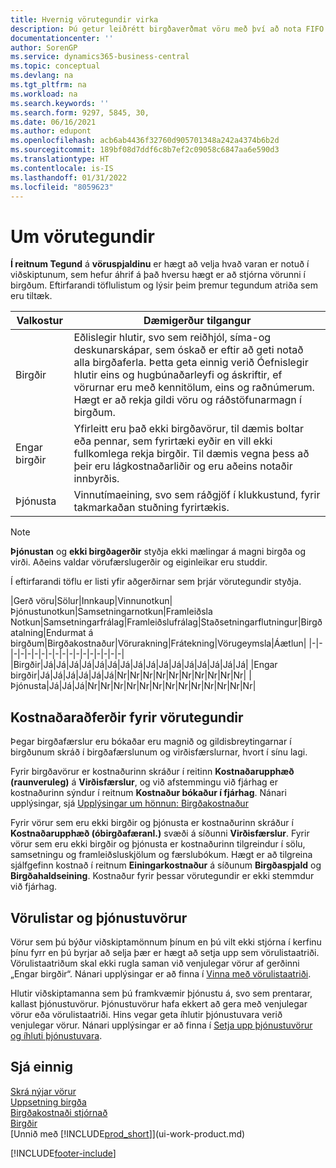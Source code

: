 ```yaml
---
title: Hvernig vörutegundir virka
description: Þú getur leiðrétt birgðaverðmat vöru með því að nota FIFO eða Meðalkostnaðaraðferð þegar vöruverð breytist ekki vegna viðskiptalegra ástæðna, heldur einhvers annars.
documentationcenter: ''
author: SorenGP
ms.service: dynamics365-business-central
ms.topic: conceptual
ms.devlang: na
ms.tgt_pltfrm: na
ms.workload: na
ms.search.keywords: ''
ms.search.form: 9297, 5845, 30,
ms.date: 06/16/2021
ms.author: edupont
ms.openlocfilehash: acb6ab4436f32760d905701348a242a4374b6b2d
ms.sourcegitcommit: 189bf08d7ddf6c8b7ef2c09058c6847aa6e590d3
ms.translationtype: HT
ms.contentlocale: is-IS
ms.lasthandoff: 01/31/2022
ms.locfileid: "8059623"
---
```

# <a name="about-item-types"></a>Um vörutegundir
**Í reitnum Tegund** á **vöruspjaldinu** er hægt að velja hvað varan er notuð í viðskiptunum, sem hefur áhrif á það hversu hægt er að stjórna vörunni í birgðum. Eftirfarandi töflulistum og lýsir þeim þremur tegundum atriða sem eru tiltæk.

|Valkostur|Dæmigerður tilgangur|
|------|-----------|
|Birgðir|Eðlislegir hlutir, svo sem reiðhjól, síma-og deskunarskápar, sem óskað er eftir að geti notað alla birgðaferla. Þetta geta einnig verið Óefnislegir hlutir eins og hugbúnaðarleyfi og áskriftir, ef vörurnar eru með kennitölum, eins og raðnúmerum. Hægt er að rekja gildi vöru og ráðstöfunarmagn í birgðum.|
|Engar birgðir|Yfirleitt eru það ekki birgðavörur, til dæmis boltar eða pennar, sem fyrirtæki eyðir en vill ekki fullkomlega rekja birgðir. Til dæmis vegna þess að þeir eru lágkostnaðarliðir og eru aðeins notaðir innbyrðis.|
|Þjónusta|Vinnutímaeining, svo sem ráðgjöf í klukkustund, fyrir takmarkaðan stuðning fyrirtækis.|

> [!NOTE]
> **Þjónustan** og **ekki birgðagerðir** styðja ekki mælingar á magni birgða og virði. Aðeins valdar vörufærslugerðir og eiginleikar eru studdir.

Í eftirfarandi töflu er listi yfir aðgerðirnar sem þrjár vörutegundir styðja.

|Gerð vöru|Sölur|Innkaup|Vinnunotkun|Þjónustunotkun|Samsetningarnotkun|Framleiðsla Notkun|Samsetningarfrálag|Framleiðslufrálag|Staðsetningarflutningur|Birgðatalning|Endurmat á birgðum|Birgðakostnaður|Vörurakning|Frátekning|Vörugeymsla|Áætlun|
|-|-|-|-|-|-|-|-|-|-|-|-|-|-|-|-|-|-|
|Birgðir|Já|Já|Já|Já|Já|Já|Já|Já|Já|Já|Já|Já|Já|Já|Já|Já|
|Engar birgðir|Já|Já|Já|Já|Já|Já|Nr|Nr|Nr|Nr|Nr|Nr|Nr|Nr|Nr|Nr|
|Þjónusta|Já|Já|Já|Nr|Nr|Nr|Nr|Nr|Nr|Nr|Nr|Nr|Nr|Nr|Nr|Nr|

## <a name="costing-methods-for-types-of-items"></a>Kostnaðaraðferðir fyrir vörutegundir
Þegar birgðafærslur eru bókaðar eru magnið og gildisbreytingarnar í birgðunum skráð í birgðafærslunum og virðisfærslurnar, hvort í sínu lagi. 

Fyrir birgðavörur er kostnaðurinn skráður í reitinn **Kostnaðarupphæð (raunveruleg)** á **Virðisfærslur**, og við afstemmingu við fjárhag er kostnaðurinn sýndur í reitnum **Kostnaður bókaður í fjárhag**. Nánari upplýsingar, sjá [Upplýsingar um hönnun: Birgðakostnaður](design-details-inventory-costing.md)

Fyrir vörur sem eru ekki birgðir og þjónusta er kostnaðurinn skráður í **Kostnaðarupphæð (óbirgðafæranl.)** svæði á síðunni **Virðisfærslur**. Fyrir vörur sem eru ekki birgðir og þjónusta er kostnaðurinn tilgreindur í sölu, samsetningu og framleiðsluskjölum og færslubókum. Hægt er að tilgreina sjálfgefinn kostnað í reitnum **Einingarkostnaður** á síðunum **Birgðaspjald** og **Birgðahaldseining**. Kostnaður fyrir þessar vörutegundir er ekki stemmdur við fjárhag. 

## <a name="catalog-and-service-items"></a>Vörulistar og þjónustuvörur
Vörur sem þú býður viðskiptamönnum þínum en þú vilt ekki stjórna í kerfinu þínu fyrr en þú byrjar að selja þær er hægt að setja upp sem vörulistaatriði. Vörulistaatriðum skal ekki rugla saman við venjulegar vörur af gerðinni „Engar birgðir“. Nánari upplýsingar er að finna í [Vinna með vörulistaatriði](inventory-how-work-nonstock-items.md).

Hlutir viðskiptamanna sem þú framkvæmir þjónustu á, svo sem prentarar, kallast þjónustuvörur. Þjónustuvörur hafa ekkert að gera með venjulegar vörur eða vörulistaatriði. Hins vegar geta íhlutir þjónustuvara verið venjulegar vörur. Nánari upplýsingar er að finna í [Setja upp þjónustuvörur og íhluti þjónustuvara](service-how-setup-service-items.md).

## <a name="see-also"></a>Sjá einnig
[Skrá nýjar vörur](inventory-how-register-new-items.md)  
[Uppsetning birgða](inventory-setup-inventory.md)  
[Birgðakostnaði stjórnað](finance-manage-inventory-costs.md)  
[Birgðir](inventory-manage-inventory.md)  
[Unnið með [!INCLUDE[prod_short](includes/prod_short.md)]](ui-work-product.md)


[!INCLUDE[footer-include](includes/footer-banner.md)]